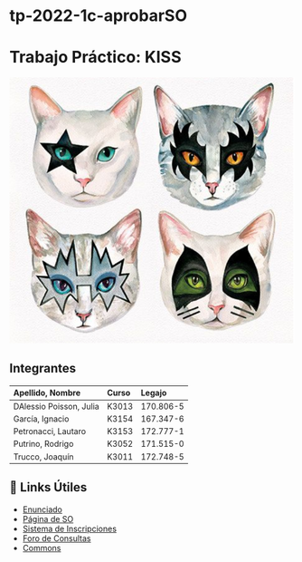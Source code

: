 # tp-2022-1c-aprobarSO

# Trabajo Práctico: KISS

![Foto del TP](./Recursos/TP_SO.png)

## Integrantes

|Apellido, Nombre| Curso | Legajo |
|:-|:-|:-|
|DAlessio Poisson, Julia| K3013 | 170.806-5 | 
|García, Ignacio| K3154 | 167.347-6 |
|Petronacci, Lautaro| K3153 | 172.777-1 |
|Putrino, Rodrigo| K3052 | 171.515-0 |
|Trucco, Joaquín| K3011 | 172.748-5|

## :paperclip: Links Útiles

- [Enunciado](https://docs.google.com/document/d/17WP76Vsi6ZrYlpYT8xOPXzLf42rQgtyKsOdVkyL5Jj0/edit?usp=sharing)
- [Página de SO](https://www.utnso.com.ar/)
- [Sistema de Inscripciones](https://inscripciones.utnso.com.ar/)
- [Foro de Consultas](https://github.com/sisoputnfrba/foro)
- [Commons](https://github.com/sisoputnfrba/so-commons-library/tree/master/src/commons)